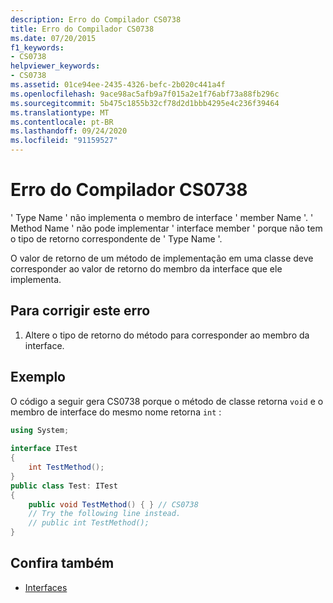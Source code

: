 ```yaml
---
description: Erro do Compilador CS0738
title: Erro do Compilador CS0738
ms.date: 07/20/2015
f1_keywords:
- CS0738
helpviewer_keywords:
- CS0738
ms.assetid: 01ce94ee-2435-4326-befc-2b020c441a4f
ms.openlocfilehash: 9ace98ac5afb9a7f015a2e1f76abf73a88fb296c
ms.sourcegitcommit: 5b475c1855b32cf78d2d1bbb4295e4c236f39464
ms.translationtype: MT
ms.contentlocale: pt-BR
ms.lasthandoff: 09/24/2020
ms.locfileid: "91159527"
---
```

# <a name="compiler-error-cs0738"></a>Erro do Compilador CS0738

' Type Name ' não implementa o membro de interface ' member Name '. ' Method Name ' não pode implementar ' interface member ' porque não tem o tipo de retorno correspondente de ' Type Name '.  
  
 O valor de retorno de um método de implementação em uma classe deve corresponder ao valor de retorno do membro da interface que ele implementa.  
  
## <a name="to-correct-this-error"></a>Para corrigir este erro  
  
1. Altere o tipo de retorno do método para corresponder ao membro da interface.  
  
## <a name="example"></a>Exemplo  

 O código a seguir gera CS0738 porque o método de classe retorna `void` e o membro de interface do mesmo nome retorna `int` :  
  
```csharp  
using System;  
  
interface ITest  
{  
    int TestMethod();  
}  
public class Test: ITest  
{  
    public void TestMethod() { } // CS0738  
    // Try the following line instead.  
    // public int TestMethod();  
}  
```  
  
## <a name="see-also"></a>Confira também

- [Interfaces](../programming-guide/interfaces/index.md)
